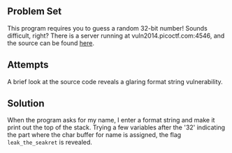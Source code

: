 ## **Problem Set**

This program requires you to guess a random 32-bit number! Sounds difficult, right? There is a server running at vuln2014.picoctf.com:4546, and the source can be found [here](https://picoctf.com/problem-static/binary/Guess/guess.c). 

## **Attempts**

A brief look at the source code reveals a glaring format string vulnerability. 

## **Solution**

When the program asks for my name, I enter a format string and make it print out the top of the stack. Trying a few variables after the '32' indicating the part where the char buffer for name is assigned, the flag `leak_the_seakret` is revealed.
